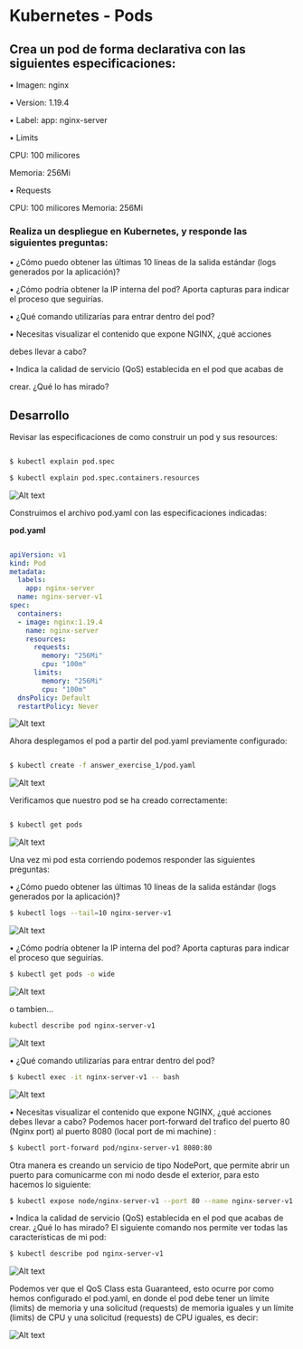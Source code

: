 # Kubernetes - Pods 
## Crea un pod de forma declarativa con las siguientes especificaciones:

• Imagen: nginx

• Version: 1.19.4

• Label: app: nginx-server

• Limits

CPU: 100 milicores

Memoria: 256Mi

• Requests

CPU: 100 milicores Memoria: 256Mi

### Realiza un despliegue en Kubernetes, y responde las siguientes preguntas:

• ¿Cómo puedo obtener las últimas 10 líneas de la salida estándar (logs generados por la aplicación)?

• ¿Cómo podría obtener la IP interna del pod? Aporta capturas para indicar el proceso que seguirías.

• ¿Qué comando utilizarías para entrar dentro del pod?

• Necesitas visualizar el contenido que expone NGINX, ¿qué acciones

debes llevar a cabo?

• Indica la calidad de servicio (QoS) establecida en el pod que acabas de

crear. ¿Qué lo has mirado?

## Desarrollo

  

Revisar las especificaciones de como construir un pod y sus resources:

```sh

$ kubectl explain pod.spec

$ kubectl explain pod.spec.containers.resources

```

![Alt text](https://github.com/marbellacovino/kube-exercises/blob/master/hw-02/images/kube1.0.png  "Pod Specs")

  

Construimos el archivo pod.yaml con las especificaciones indicadas:

  
**pod.yaml**

```yaml

apiVersion: v1
kind: Pod
metadata:
  labels:
    app: nginx-server
  name: nginx-server-v1
spec:
  containers:
  - image: nginx:1.19.4
    name: nginx-server
    resources:
      requests:
        memory: "256Mi"
        cpu: "100m"
      limits:
        memory: "256Mi"
        cpu: "100m"
  dnsPolicy: Default
  restartPolicy: Never

```

![Alt text](https://github.com/marbellacovino/kube-exercises/blob/master/hw-02/images/kube1.10.png  "pod.yaml")



Ahora desplegamos el pod a partir del pod.yaml previamente configurado:

```sh

$ kubectl create -f answer_exercise_1/pod.yaml

```

![Alt text](https://github.com/marbellacovino/kube-exercises/blob/master/hw-02/images/kube1.1.png  "Created Pod")

  

Verificamos que nuestro pod se ha creado correctamente:

```sh

$ kubectl get pods

```

![Alt text](https://github.com/marbellacovino/kube-exercises/blob/master/hw-02/images/kube1.1.png  "Running Pod")

Una vez mi pod esta corriendo podemos responder las siguientes preguntas:

• ¿Cómo puedo obtener las últimas 10 líneas de la salida estándar (logs generados por la aplicación)?
```sh
$ kubectl logs --tail=10 nginx-server-v1
```
![Alt text](https://github.com/marbellacovino/kube-exercises/blob/master/hw-02/images/kube1.3.png  "Logs")

• ¿Cómo podría obtener la IP interna del pod? Aporta capturas para indicar el proceso que seguirías.
```sh
$ kubectl get pods -o wide
```
![Alt text](https://github.com/marbellacovino/kube-exercises/blob/master/hw-02/images/kube1.4.png  "Pod Ip")

o tambien...
```sh
kubectl describe pod nginx-server-v1
```
![Alt text](https://github.com/marbellacovino/kube-exercises/blob/master/hw-02/images/kube1.4.png  "Pod Describe")

• ¿Qué comando utilizarías para entrar dentro del pod?
```sh
$ kubectl exec -it nginx-server-v1 -- bash
```
![Alt text](https://github.com/marbellacovino/kube-exercises/blob/master/hw-02/images/kube1.6.png  "Pod Bash")

• Necesitas visualizar el contenido que expone NGINX, ¿qué acciones debes llevar a cabo?
Podemos hacer port-forward del trafico del puerto 80 (Nginx port) al puerto 8080 (local port de mi machine) :
```sh
$ kubectl port-forward pod/nginx-server-v1 8080:80
```
Otra manera es creando un servicio de tipo NodePort, que permite abrir un puerto para comunicarme con mi nodo desde el exterior, para esto hacemos lo siguiente:
```sh
$ kubectl expose node/nginx-server-v1 --port 80 --name nginx-server-v1 --type NodePort
```

• Indica la calidad de servicio (QoS) establecida en el pod que acabas de crear. ¿Qué lo has mirado?
El siguiente comando nos permite ver todas las caracteristicas de mi pod:
```sh
$ kubectl describe pod nginx-server-v1
```
![Alt text](https://github.com/marbellacovino/kube-exercises/blob/master/hw-02/images/kube1.6.png  "Pod QoS")

Podemos ver que el QoS Class esta Guaranteed, esto ocurre por como hemos configurado el pod.yaml, en donde el pod debe tener un límite (limits) de memoria y una solicitud (requests) de memoria iguales y un límite (limits) de CPU y una solicitud (requests) de CPU iguales, es decir:

![Alt text](https://github.com/marbellacovino/kube-exercises/blob/master/hw-02/images/kube1.11.png  "pod resources yaml")

